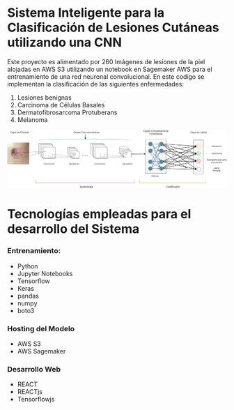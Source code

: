 # Sistema Inteligente para la Clasificación de Lesiones Cutáneas utilizando una CNN

Este proyecto es alimentado por 260 Imágenes de lesiones de la piel alojadas en AWS S3 utilizando un notebook en Sagemaker AWS para el entrenamiento de una red neuronal convolucional. En este codigo se implementan la clasificación de las siguientes enfermedades:

1. Lesiones benignas
2. Carcinoma de Células Basales
3. Dermatofibrosarcoma Protuberans
4. Melanoma

![Clasificacion de Lesiones Cutaneas via CNN](/assets/images/CNN_DFSP.png)

# Tecnologías empleadas para el desarrollo del Sistema

### Entrenamiento:

- Python
- Jupyter Notebooks
- Tensorflow
- Keras
- pandas
- numpy
- boto3

### Hosting del Modelo

- AWS S3
- AWS Sagemaker

### Desarrollo Web

- REACT
- REACTjs
- Tensorflowjs
